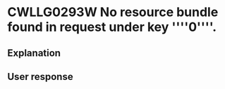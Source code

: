 # CWLLG0293W No resource bundle found in request under key ''''0''''.

## Explanation

## User response